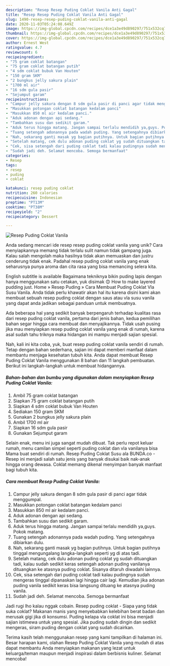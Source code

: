 ```yaml
---
description: "Resep Resep Puding Coklat Vanila Anti Gagal"
title: "Resep Resep Puding Coklat Vanila Anti Gagal"
slug: 1490-resep-resep-puding-coklat-vanila-anti-gagal
date: 2020-11-03T05:24:08.649Z
image: https://img-global.cpcdn.com/recipes/dce1a3e49d890297/751x532cq70/resep-puding-coklat-vanila-foto-resep-utama.jpg
thumbnail: https://img-global.cpcdn.com/recipes/dce1a3e49d890297/751x532cq70/resep-puding-coklat-vanila-foto-resep-utama.jpg
cover: https://img-global.cpcdn.com/recipes/dce1a3e49d890297/751x532cq70/resep-puding-coklat-vanila-foto-resep-utama.jpg
author: Ernest West
ratingvalue: 4.7
reviewcount: 6
recipeingredient:
- "75 gram coklat batangan"
- "75 gram coklat batangan putih"
- "4 sdm coklat bubuk Van Houten"
- "150 gram SKM"
- "2 bungkus jelly sakura plain"
- "1700 ml air"
- "16 sdm gula pasir"
- "Sejumput garam"
recipeinstructions:
- "Campur jelly sakura dengan 8 sdm gula pasir di panci agar tidak menggumpal."
- "Masukkan potongan coklat batangan kedalam panci"
- "Masukkan 850 ml air kedalam panci."
- "Aduk adonan dengan api sedang."
- "Tambahkan susu dan sedikit garam."
- "Aduk terus hingga matang. Jangan sampai terlalu mendidih ya,guys. Pokok matang."
- "Tuang setengah adonannya pada wadah puding. Yang setengahnya dibiarkan dulu."
- "Nah, sekarang ganti masak yg bagian putihnya. Untuk bagian putihnya tinggal mengungalang langka-langkah seperti yg di atas tadi."
- "Setelah matang, cek dulu adonan puding coklat yg sudah dituangkan tadi, kalau sudah sedikit keras setengah adonan puding vanilanya dituangkan ke atasnya puding coklat. Sisanya ditaruh diwadahi lainnya."
- "Cek, sisa setengah dari puding coklat tadi kalau pudingnya sudah mengeras tinggal dipanaskan lagi hingga cair lagi. Kemudian jika adonan puding vanila sedikit keras bisa langsung dituang ke atasnya puding vanila."
- "Sudah jadi deh. Selamat mencoba. Semoga bermanfaat"
categories:
- Resep
tags:
- resep
- puding
- coklat

katakunci: resep puding coklat 
nutrition: 260 calories
recipecuisine: Indonesian
preptime: "PT13M"
cooktime: "PT38M"
recipeyield: "2"
recipecategory: Dessert

---
```



![Resep Puding Coklat Vanila](https://img-global.cpcdn.com/recipes/dce1a3e49d890297/751x532cq70/resep-puding-coklat-vanila-foto-resep-utama.jpg)

Anda sedang mencari ide resep resep puding coklat vanila yang unik? Cara menyiapkannya memang tidak terlalu sulit namun tidak gampang juga. Kalau salah mengolah maka hasilnya tidak akan memuaskan dan justru cenderung tidak enak. Padahal resep puding coklat vanila yang enak seharusnya punya aroma dan cita rasa yang bisa memancing selera kita.

English subtitle is available Bagaimana tekniknya bikin puding lapis dengan hanya menggunakan satu cetakan, yuk disimak 😊 How to make layered pudding just. Home » Resep Puding » Cara Membuat Puding Coklat Vla Susu Vanila. Anda tidak perlu khawatir akan hal itu karena disini kami akan membuat sebuah resep puding coklat dengan saus atau vla susu vanila yang dapat anda jadikan sebagai panduan untuk membuatnya.

Ada beberapa hal yang sedikit banyak berpengaruh terhadap kualitas rasa dari resep puding coklat vanila, pertama dari jenis bahan, kedua pemilihan bahan segar hingga cara membuat dan menyajikannya. Tidak usah pusing jika mau menyiapkan resep puding coklat vanila yang enak di rumah, karena asal sudah tahu triknya maka hidangan ini mampu menjadi sajian spesial.


Nah, kali ini kita coba, yuk, buat resep puding coklat vanila sendiri di rumah. Tetap dengan bahan sederhana, sajian ini dapat memberi manfaat dalam membantu menjaga kesehatan tubuh kita. Anda dapat membuat Resep Puding Coklat Vanila menggunakan 8 bahan dan 11 langkah pembuatan. Berikut ini langkah-langkah untuk membuat hidangannya.

<!--inarticleads1-->

##### Bahan-bahan dan bumbu yang digunakan dalam menyiapkan Resep Puding Coklat Vanila:

1. Ambil 75 gram coklat batangan
1. Siapkan 75 gram coklat batangan putih
1. Siapkan 4 sdm coklat bubuk Van Houten
1. Sediakan 150 gram SKM
1. Gunakan 2 bungkus jelly sakura plain
1. Ambil 1700 ml air
1. Siapkan 16 sdm gula pasir
1. Gunakan Sejumput garam


Selain enak, menu ini juga sangat mudah dibuat. Tak perlu repot keluar rumah, menu camilan simpel seperti puding coklat dan vla vanilanya bisa Mama buat sendiri di rumah. Resep Puding Coklat Susu ala BUNDA.co - Resep ini menjadi salah satu jenis yang banyak disukai baik nak-anak hingga orang dewasa. Coklat memang dikenal menyimpan banyak manfaat bagi tubuh kita. 

<!--inarticleads2-->

##### Cara membuat Resep Puding Coklat Vanila:

1. Campur jelly sakura dengan 8 sdm gula pasir di panci agar tidak menggumpal.
1. Masukkan potongan coklat batangan kedalam panci
1. Masukkan 850 ml air kedalam panci.
1. Aduk adonan dengan api sedang.
1. Tambahkan susu dan sedikit garam.
1. Aduk terus hingga matang. Jangan sampai terlalu mendidih ya,guys. Pokok matang.
1. Tuang setengah adonannya pada wadah puding. Yang setengahnya dibiarkan dulu.
1. Nah, sekarang ganti masak yg bagian putihnya. Untuk bagian putihnya tinggal mengungalang langka-langkah seperti yg di atas tadi.
1. Setelah matang, cek dulu adonan puding coklat yg sudah dituangkan tadi, kalau sudah sedikit keras setengah adonan puding vanilanya dituangkan ke atasnya puding coklat. Sisanya ditaruh diwadahi lainnya.
1. Cek, sisa setengah dari puding coklat tadi kalau pudingnya sudah mengeras tinggal dipanaskan lagi hingga cair lagi. Kemudian jika adonan puding vanila sedikit keras bisa langsung dituang ke atasnya puding vanila.
1. Sudah jadi deh. Selamat mencoba. Semoga bermanfaat


Jadi rugi lho kalau nggak cobain. Resep puding coklat - Siapa yang tidak suka coklat? Makanan manis yang menyebabkan kelebihan berat badan dan merusak gigi jika di konsumsi. Puding kelapa vla coklat ini bisa menjadi sajian istimewa untuk yang spesial. Jika puding sudah dingin dan sedikit mengeras, siram puding dengan coklat yang sudah dicairkan. 

Terima kasih telah menggunakan resep yang kami tampilkan di halaman ini. Besar harapan kami, olahan Resep Puding Coklat Vanila yang mudah di atas dapat membantu Anda menyiapkan makanan yang lezat untuk keluarga/teman maupun menjadi inspirasi dalam berbisnis kuliner. Selamat mencoba!
